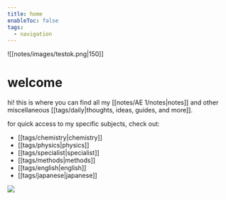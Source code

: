 ```yaml
---
title: home
enableToc: false
tags:
  - navigation
---
```

![[notes/images/testok.png|150]]

# welcome
hi! this is where you can find all my [[notes/AE 1/notes|notes]] and other miscellaneous [[tags/daily|thoughts, ideas, guides, and more]].

for quick access to my specific subjects, check out:
- [[tags/chemistry|chemistry]]
- [[tags/physics|physics]]
- [[tags/specialist|specialist]]
- [[tags/methods|methods]]
- [[tags/english|english]]
- [[tags/japanese|japanese]]

![](https://wakatime.com/badge/user/b65ff2bb-2c99-4a9e-ba58-6fa37f4d6a81/project/7659d733-2856-48c4-b99c-39cea2f9c356.svg)